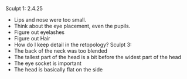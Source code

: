 Sculpt 1: 2.4.25
- Lips and nose were too small. 
- Think about the eye placement, even the pupils.
- Figure out eyelashes
- Figure out Hair
- How do I keep detail in the retopology?
Sculpt 3: 
- The back of the neck was too blended
- The tallest part of the head is a bit before the widest part of the head 
- The eye socket is important 
- The head is basically flat on the side